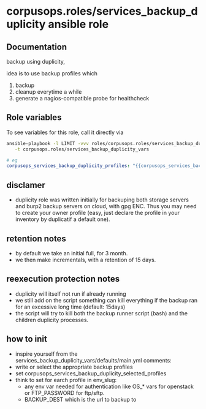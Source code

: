 # corpusops.roles/services_backup_duplicity ansible role
## Documentation

backup using duplicity,

idea is to use backup profiles which

1. backup
2. cleanup everytime a while
3. generate a nagios-compatible probe for healthcheck

## Role variables
To see variables for this role, call it directly via
```bash
ansible-playbook -l LIMIT -vvv roles/corpusops.roles/services_backup_duplicity/role.yml \
   -t corpusops.roles/services_backup_duplicity_vars
```

```yaml
# eg
corpusops_services_backup_duplicity_profiles: "{{corpusops_services_backup_duplicity_profiles_default}}"
```

## disclamer
- duplicity role was written initially for backuping both storage servers and burp2 backup servers on cloud, with gpg ENC. Thus you may need to create your owner profile (easy, just declare the profile in your inventory by duplicatif a default one).


## retention notes
- by default we take an initial full, for 3 month.
- we then make incrementals, with a retention of 15 days.


## reexecution protection notes
- duplicity will itself not run if already running
- we still add on the script something can kill everything if the backup ran for an excessive long time (default: 15days)
- the script will try to kill both the backup runner script (bash) and the children duplicity processes.

## how to init
- inspire yourself from the services_backup_duplicity_vars/defaults/main.yml comments:
- write or select the appropriate backup profiles
- set corpusops_services_backup_duplicity_selected_profiles
- think to set for earch profile in env_slug:
   - any env var needed for authentication like OS_* vars for openstack or FTP_PASSWORD for ftp/sftp.
   - BACKUP_DEST which is the url to backup to
